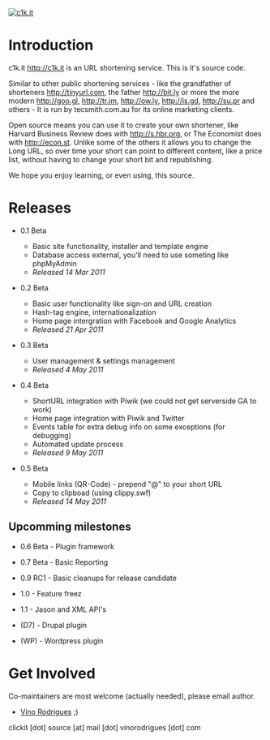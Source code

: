[![c1k.it](http://c1k.it/images/logo2.png)](http://c1k.it)


# Introduction

c1k.it <http://c1k.it> is an URL shortening service.  This is it's source code.

Similar to other public shortening services - like the grandfather of shorteners
<http://tinyurl.com>, the father <http://bit.ly> or more the more modern
<http://goo.gl>, <http://tr.im>, <http://ow.ly>, <http://is.gd>, <http://su.pr>
and others - It is run by tecsmith.com.au for its online marketing clients.

Open source means you can use it to create your own shortener, like Harvard
Business Review does with <http://s.hbr.org>, or The Economist does with
<http://econ.st>.  Unlike some of the others it allows you to change the Long
URL, so over time your short can point to different content, like a price list,
without having to change your short bit and republishing.

We hope you enjoy learning, or even using, this source.


# Releases

* 0.1 Beta
	* Basic site functionality, installer and template engine
	* Database access external, you'll need to use someting like phpMyAdmin
	* _Released 14 Mar 2011_
        
* 0.2 Beta
	* Basic user functionality like sign-on and URL creation
	* Hash-tag engine, internationalization
	* Home page intergration with Facebook and Google Analytics
	* _Released 21 Apr 2011_
           
* 0.3 Beta
	* User management & settings management
	* _Released 4 May 2011_
           
* 0.4 Beta
	* ShortURL integration with Piwik (we could not get serverside GA to work)
	* Home page integration with Piwik and Twitter
	* Events table for extra debug info on some exceptions (for debugging)
	* Automated update process
	* _Released 9 May 2011_

* 0.5 Beta
	* Mobile links (QR-Code) - prepend "@" to your short URL
	* Copy to clipboad (using clippy.swf)
	* _Released 14 May 2011_


## Upcomming milestones

* 0.6 Beta - Plugin framework

* 0.7 Beta - Basic Reporting

* 0.9 RC1 - Basic cleanups for release candidate

* 1.0 - Feature freez

* 1.1 - Jason and XML API's

* (D7) - Drupal plugin

* (WP) - Wordpress plugin


# Get Involved

Co-maintainers are most welcome (actually needed), please email author.

- [Vino Rodrigues](http://www.tecsmith.com.au) ;)

clickit [dot] source [at] mail [dot] vinorodrigues [dot] com
